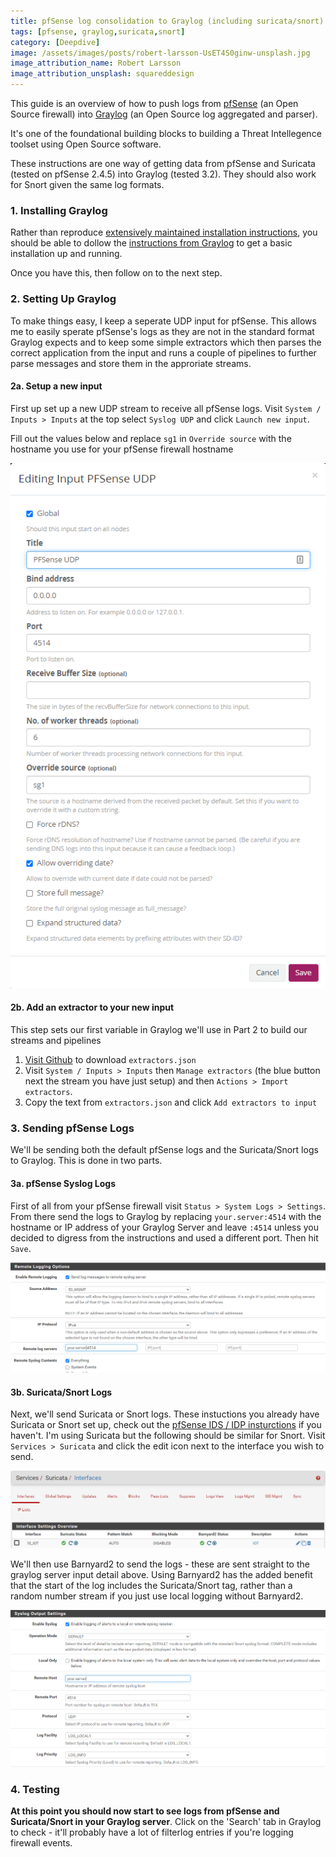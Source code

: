 ```yaml
---
title: pfSense log consolidation to Graylog (including suricata/snort)
tags: [pfsense, graylog,suricata,snort]
category: [Deepdive]
image: /assets/images/posts/robert-larsson-UsET4S0ginw-unsplash.jpg
image_attribution_name: Robert Larsson
image_attribution_unsplash: squareddesign
---
```

This guide is an overview of how to push logs from [pfSense](https://www.pfsense.org/) (an Open Source firewall) into [Graylog](https://www.graylog.org/) (an Open Source log aggregated and parser). 

It's one of the foundational building blocks to building a Threat Intellegence toolset using Open Source software. 

These instructions are one way of getting data from pfSense and Suricata (tested on pfSense 2.4.5) into Graylog (tested 3.2). They should also work for Snort given the same log formats.

### 1. Installing Graylog
Rather than reproduce [extensively maintained installation instructions](https://docs.graylog.org/en/3.3/pages/installation.html), you should be able to dollow the [instructions from Graylog](https://docs.graylog.org/en/3.3/pages/installation.html) to get a basic installation up and running. 

Once you have this, then follow on to the next step.

### 2. Setting Up Graylog
To make things easy, I keep a seperate UDP input for pfSense. This allows me to easily sperate pfSense's logs as they are not in the standard format Graylog expects and to keep some simple extractors which then parses the correct application from the input and runs a couple of pipelines to further parse messages and store them in the approriate streams.

#### 2a. Setup a new input 
First up set up a new UDP stream to receive all pfSense logs. Visit `System / Inputs > Inputs` at the top select `Syslog UDP` and click `Launch new input`. 

Fill out the values below and replace `sg1` in `Override source` with the hostname you use for your pfSense firewall hostname

![Screenshot of Graylog input settings](/assets/images/posts/graylog-input.png)

#### 2b. Add an extractor to your new input
This step sets our first variable in Graylog we'll use in Part 2 to build our streams and pipelines

1. [Visit Github](https://github.com/jstride/graylog-pfsense-input-extractors) to download `extractors.json`
2. Visit `System / Inputs > Inputs` then `Manage extractors` (the blue button next the stream you have just setup) and then `Actions > Import extractors`.
5. Copy the text from `extractors.json` and click `Add extractors to input`

### 3. Sending pfSense Logs
We'll be sending both the default pfSense logs and the Suricata/Snort logs to Graylog. This is done in two parts.

#### 3a. pfSense Syslog Logs
First of all from your pfSense firewall visit `Status > System Logs > Settings`. From there send the logs to Graylog by replacing `your.server:4514` with the hostname or IP address of your Graylog Server and leave `:4514` unless you decided to digress from the instructions and used a different port. Then hit `Save`.

![Screenshot of pfSense Syslog settings](/assets/images/posts/pfsense-syslog.png)

#### 3b. Suricata/Snort Logs
Next, we'll send Suricata or Snort logs. These instuctions you already have Suricata or Snort set up, check out the [pfSense IDS / IDP insturctions](https://docs.netgate.com/pfsense/en/latest/ids-ips/index.html) if you haven't. I'm using Suricata but the following should be similar for Snort. Visit `Services > Suricata` and click the edit icon next to the interface you wish to send.

![Screenshot of pfSense Suricata interfaces](/assets/images/posts/pfsense-suricata.png)

We'll then use Barnyard2 to send the logs - these are sent straight to the graylog server input detail above. Using Barnyard2 has the added benefit that the start of the log includes the Suricata/Snort tag, rather than a random number stream if you just use local logging without Barnyard2.

![Screenshot of pfSense Barnyard2 settings](/assets/images/posts/pfsense-barnyard.png)

### 4. Testing
**At this point you should now start to see logs from pfSense and Suricata/Snort in your Graylog server**. Click on the 'Search' tab in Graylog to check - it'll probably have a lot of filterlog entries if you're logging firewall events.
